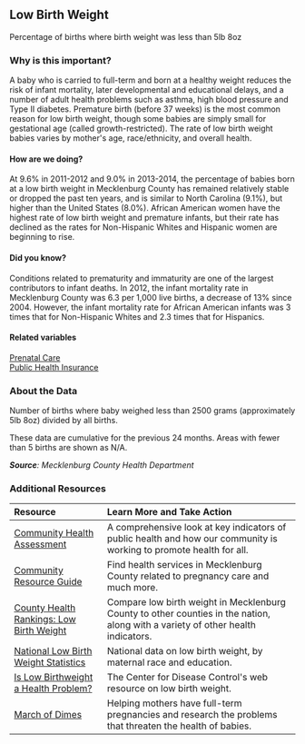 ## Low Birth Weight
Percentage of births where birth weight was less than 5lb 8oz

### Why is this important?
A baby who is carried to full-term and born at a healthy weight reduces the risk of infant mortality, later developmental and educational delays, and a number of adult health problems such as asthma, high blood pressure and Type II diabetes. Premature birth (before 37 weeks) is the most common reason for low birth weight, though some babies are simply small for gestational age (called growth-restricted). The rate of low birth weight babies varies by mother's age, race/ethnicity, and overall health.

#### How are we doing?
At 9.6% in 2011-2012 and 9.0% in 2013-2014, the percentage of babies born at a low birth weight in Mecklenburg County has remained relatively stable or dropped the past ten years, and is similar to North Carolina (9.1%), but higher than the United States (8.0%). African American women have the highest rate of low birth weight and premature infants, but their rate has declined as the rates for Non-Hispanic Whites and Hispanic women are beginning to rise.

#### Did you know?
Conditions related to prematurity and immaturity are one of the largest contributors to infant deaths. In 2012, the infant mortality rate in Mecklenburg County was 6.3 per 1,000 live births, a decrease of 13% since 2004. However, the infant mortality rate for African American infants was 3 times that for Non-Hispanic Whites and 2.3 times that for Hispanics. 

#### Related variables
<a href="javascript:void(0)" onclick="changeMetric('m56')">Prenatal Care</a>  
<a href="javascript:void(0)" onclick="changeMetric('m81')">Public Health Insurance</a>  

### About the Data
Number of births where baby weighed less than 2500 grams (approximately 5lb 8oz) divided by all births. 

These data are cumulative for the previous 24 months. Areas with fewer than 5 births are shown as N/A. 

_**Source**: Mecklenburg County Health Department_

### Additional Resources
|Resource | Learn More and Take Action | 
|:--- | :--- |
|[Community Health Assessment](http://charmeck.org/mecklenburg/county/HealthDepartment/HealthStatistics/Pages/default.aspx)| A comprehensive look at key indicators of public health and how our community is working to promote health for all.
|[Community Resource Guide](http://charmeck.org/mecklenburg/county/HealthDepartment/CommunityHealthServices/Pages/default.aspx) |Find health services in Mecklenburg County related to pregnancy care and much more.
|[County Health Rankings: Low Birth Weight](http://www.countyhealthrankings.org/app/north-carolina/2014/measure/outcomes/37/map) |Compare low birth weight in Mecklenburg County to other counties in the nation, along with a variety of other health indicators. 
|[National Low Birth Weight Statistics](http://mchb.hrsa.gov/chusa13/perinatal-health-status-indicators/p/low-birth-weight.html)| National data on low birth weight, by maternal race and education.
|[Is Low Birthweight a Health Problem?](http://www.cdc.gov/pednss/how_to/interpret_data/case_studies/low_birthweight/what.htm) | The Center for Disease Control's web resource on low birth weight.
|[March of Dimes](http://www.marchofdimes.org/)| Helping mothers have full-term pregnancies and research the problems that threaten the health of babies.

